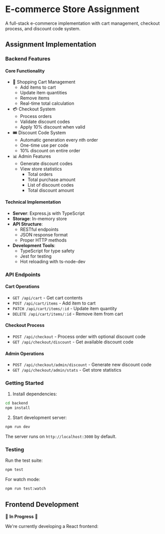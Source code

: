 # E-commerce Store Assignment

A full-stack e-commerce implementation with cart management, checkout process, and discount code system.

## Assignment Implementation

### Backend Features

#### Core Functionality

- 🛒 Shopping Cart Management
  - Add items to cart
  - Update item quantities
  - Remove items
  - Real-time total calculation
- 💳 Checkout System
  - Process orders
  - Validate discount codes
  - Apply 10% discount when valid
- 🎟️ Discount Code System
  - Automatic generation every nth order
  - One-time use per code
  - 10% discount on entire order
- 📊 Admin Features
  - Generate discount codes
  - View store statistics
    - Total orders
    - Total purchase amount
    - List of discount codes
    - Total discount amount

#### Technical Implementation

- **Server**: Express.js with TypeScript
- **Storage**: In-memory store
- **API Structure**:
  - RESTful endpoints
  - JSON response format
  - Proper HTTP methods
- **Development Tools**:
  - TypeScript for type safety
  - Jest for testing
  - Hot reloading with ts-node-dev

### API Endpoints

#### Cart Operations

- `GET /api/cart` - Get cart contents
- `POST /api/cart/items` - Add item to cart
- `PATCH /api/cart/items/:id` - Update item quantity
- `DELETE /api/cart/items/:id` - Remove item from cart

#### Checkout Process

- `POST /api/checkout` - Process order with optional discount code
- `GET /api/checkout/discount` - Get available discount code

#### Admin Operations

- `POST /api/checkout/admin/discount` - Generate new discount code
- `GET /api/checkout/admin/stats` - Get store statistics

### Getting Started

1. Install dependencies:

```bash
cd backend
npm install
```

2. Start development server:

```bash
npm run dev
```

The server runs on `http://localhost:3000` by default.

### Testing

Run the test suite:

```bash
npm test
```

For watch mode:

```bash
npm run test:watch
```

## Frontend Development

🚧 **In Progress** 🚧

We're currently developing a React frontend:
